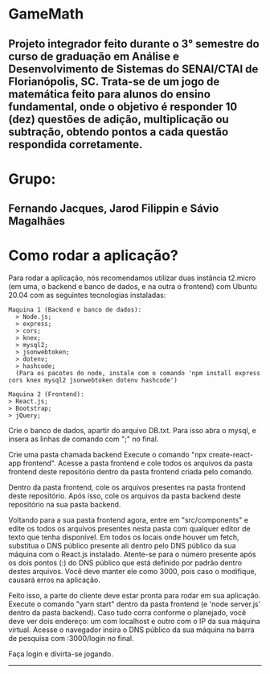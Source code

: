 # GameMath
Projeto integrador feito durante o 3° semestre do curso de graduação em Análise e Desenvolvimento de Sistemas do SENAI/CTAI de Florianópolis, SC.
Trata-se de um jogo de matemática feito para alunos do ensino fundamental, onde o objetivo é responder 10 (dez) questões de adição, multiplicação ou subtração, obtendo pontos a cada questão respondida corretamente.
-----------------------------------------------------------------------------------------------------------------------------------------------------------------------------------
# Grupo:
Fernando Jacques, Jarod Filippin e Sávio Magalhães
-----------------------------------------------------------------------------------------------------------------------------------------------------------------------------------
# Como rodar a aplicação?
Para rodar a aplicação, nós recomendamos utilizar duas instância t2.micro (em uma, o backend e banco de dados, e na outra o frontend) com Ubuntu 20.04 com as seguintes tecnologias instaladas:

    Maquina 1 (Backend e banco de dados):
      > Node.js;
      > express;
      > cors;
      > knex;
      > mysql2;
      > jsonwebtoken;
      > dotenv;
      > hashcode;
      (Para os pacotes do node, instale com o comando 'npm install express cors knex mysql2 jsonwebtoken dotenv hashcode')
      
    Maquina 2 (Frontend):
    > React.js;
    > Bootstrap;  
    > jQuery; 
     
Crie o banco de dados, apartir do arquivo DB.txt. Para isso abra o mysql, e insera as linhas de comando com ";" no final.

Crie uma pasta chamada backend
Execute o comando "npx create-react-app frontend". Acesse a pasta frontend e cole todos os arquivos da pasta frontend deste repositório dentro da pasta frontend criada pelo comando.

Dentro da pasta frontend, cole os arquivos presentes na pasta frontend deste repositório.
Após isso, cole os arquivos da pasta backend deste repositório na sua pasta backend.

Voltando para a sua pasta frontend agora, entre em "src/components" e edite os todos os arquivos presentes nesta pasta com qualquer editor de texto que tenha disponível.
Em todos os locais onde houver um fetch, substitua o DNS público presente ali dentro pelo DNS público da sua máquina com o React.js instalado. Atente-se para o número presente após os dois pontos (:) do DNS público que está definido por padrão dentro destes arquivos. Você deve manter ele como 3000, pois caso o modifique, causará erros na aplicação. 

Feito isso, a parte do cliente deve estar pronta para rodar em sua aplicação. Execute o comando "yarn start" dentro da pasta frontend (e 'node server.js' dentro da pasta backend). Caso tudo corra conforme o planejado, você deve ver dois endereço: um com localhost e outro com o IP da sua máquina virtual. Acesse o navegador insira o DNS público da sua máquina na barra de pesquisa com :3000/login no final.

Faça login e divirta-se jogando.


---------------------------------------------------------------------------------------------------------------------------------------------------------------------------------


